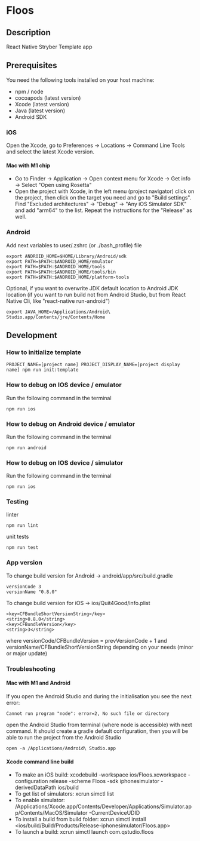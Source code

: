 # Floos #

## Description ##

React Native Stryber Template app

## Prerequisites ##

You need the following tools installed on your host machine:

- npm / node
- cocoapods (latest version)
- Xcode (latest version)
- Java (latest version)
- Android SDK

### iOS ###

Open the Xcode, go to Preferences -> Locations -> Command Line Tools and select the latest Xcode version.

#### Mac with M1 chip ####

- Go to Finder -> Application -> Open context menu for Xcode -> Get info -> Select "Open using Rosetta"
- Open the project with Xcode, in the left menu (project navigator) click on the project, then click on the target you need and go to "Build settings". Find "Excluded architectures" -> "Debug" -> "Any iOS Simulator SDK" and add "arm64" to the list. Repeat the instructions for the "Release" as well.

### Android ###

Add next variables to user/.zshrc (or ./bash_profile) file

```shell script
export ANDROID_HOME=$HOME/Library/Android/sdk
export PATH=$PATH:$ANDROID_HOME/emulator
export PATH=$PATH:$ANDROID_HOME/tools
export PATH=$PATH:$ANDROID_HOME/tools/bin
export PATH=$PATH:$ANDROID_HOME/platform-tools
```

Optional, if you want to overwrite JDK default location to Android JDK location
(if you want to run build not from Android Studio, but from React Native Cli, like "react-native run-android")
```shell script
export JAVA_HOME=/Applications/Android\ Studio.app/Contents/jre/Contents/Home
```


## Development ##

### How to initialize template ###

```shell script
PROJECT_NAME=[project name] PROJECT_DISPLAY_NAME=[project display name] npm run init:template
```

### How to debug on IOS device / emulator ###

Run the following command in the terminal

```shell script
npm run ios
```

### How to debug on Android device / emulator ###

Run the following command in the terminal

```shell script
npm run android
```

### How to debug on IOS device / simulator ###

Run the following command in the terminal

```shell script
npm run ios
```

### Testing ###

linter

```shell script
npm run lint
```

unit tests

```shell script
npm run test
```

### App version ###

To change build version for Android -> android/app/src/build.gradle
```
versionCode 3
versionName "0.8.0"
```
To change build version for iOS -> ios/Quit4Good/info.plist
```
<key>CFBundleShortVersionString</key>
<string>0.8.0</string>
<key>CFBundleVersion</key>
<string>3</string>
```
where versionCode/CFBundleVersion = prevVersionCode + 1 and versionName/CFBundleShortVersionString depending on your needs (minor or major update)

### Troubleshooting ###

#### Mac with M1 and Android ####
If you open the Android Studio and during the initialisation you see the next error:
```shell script
Cannot run program "node": error=2, No such file or directory
```
open the Android Studio from terminal (where node is accessible) with next command. It should create
a gradle default configuration, then you will be able to run the project from the Android Studio
```shell script
open -a /Applications/Android\ Studio.app
```

#### Xcode command line build ####
- To make an iOS build: xcodebuild -workspace ios/Floos.xcworkspace -configuration release -scheme Floos -sdk iphonesimulator -derivedDataPath ios/build
- To get list of simulators: xcrun simctl list
- To enable simulator: /Applications/Xcode.app/Contents/Developer/Applications/Simulator.app/Contents/MacOS/Simulator -CurrentDeviceUDID <DEVICE-ID or Booted>
- To install a build from build folder: xcrun simctl install <DEVICE-ID or Booter> <ios/build/Build/Products/Release-iphonesimulator/Floos.app>
- To launch a build: xcrun simctl launch <YOUR-DEVICE-ID or Booter> com.qstudio.floos
